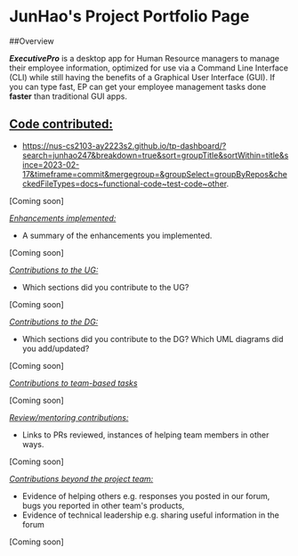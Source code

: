 # JunHao's Project Portfolio Page

##Overview

***ExecutivePro*** is a desktop app for Human Resource managers to manage their employee information, optimized for use via a Command Line Interface (CLI) while still having the benefits of a Graphical User Interface (GUI).
If you can type fast, EP can get your employee management tasks done **faster** than traditional GUI apps.


## <ins>Code contributed: </ins>
* https://nus-cs2103-ay2223s2.github.io/tp-dashboard/?search=junhao247&breakdown=true&sort=groupTitle&sortWithin=title&since=2023-02-17&timeframe=commit&mergegroup=&groupSelect=groupByRepos&checkedFileTypes=docs~functional-code~test-code~other.

[Coming soon]

*<ins>Enhancements implemented: </ins>*
* A summary of the enhancements you implemented.

[Coming soon]

*<ins>Contributions to the UG: </ins>*
* Which sections did you contribute to the UG?

[Coming soon]

*<ins>Contributions to the DG: </ins>*
* Which sections did you contribute to the DG? Which UML diagrams did you add/updated?

[Coming soon]

*<ins>Contributions to team-based tasks</ins>*

[Coming soon]

*<ins>Review/mentoring contributions: </ins>*
* Links to PRs reviewed, instances of helping team members in other ways.

[Coming soon]

*<ins>Contributions beyond the project team: </ins>*
* Evidence of helping others e.g. responses you posted in our forum, bugs you reported in other team's products,
* Evidence of technical leadership e.g. sharing useful information in the forum

[Coming soon]
